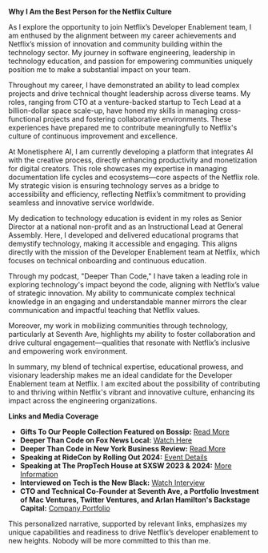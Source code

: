 **Why I Am the Best Person for the Netflix Culture**

As I explore the opportunity to join Netflix’s Developer Enablement team, I am enthused by the alignment between my career achievements and Netflix’s mission of innovation and community building within the technology sector. My journey in software engineering, leadership in technology education, and passion for empowering communities uniquely position me to make a substantial impact on your team.

Throughout my career, I have demonstrated an ability to lead complex projects and drive technical thought leadership across diverse teams. My roles, ranging from CTO at a venture-backed startup to Tech Lead at a billion-dollar space scale-up, have honed my skills in managing cross-functional projects and fostering collaborative environments. These experiences have prepared me to contribute meaningfully to Netflix's culture of continuous improvement and excellence.

At Monetisphere AI, I am currently developing a platform that integrates AI with the creative process, directly enhancing productivity and monetization for digital creators. This role showcases my expertise in managing documentation life cycles and ecosystems—core aspects of the Netflix role. My strategic vision is ensuring technology serves as a bridge to accessibility and efficiency, reflecting Netflix’s commitment to providing seamless and innovative service worldwide.

My dedication to technology education is evident in my roles as Senior Director at a national non-profit and as an Instructional Lead at General Assembly. Here, I developed and delivered educational programs that demystify technology, making it accessible and engaging. This aligns directly with the mission of the Developer Enablement team at Netflix, which focuses on technical onboarding and continuous education.

Through my podcast, "Deeper Than Code," I have taken a leading role in exploring technology's impact beyond the code, aligning with Netflix’s value of strategic innovation. My ability to communicate complex technical knowledge in an engaging and understandable manner mirrors the clear communication and impactful teaching that Netflix values.

Moreover, my work in mobilizing communities through technology, particularly at Seventh Ave, highlights my ability to foster collaboration and drive cultural engagement—qualities that resonate with Netflix’s inclusive and empowering work environment.

In summary, my blend of technical expertise, educational prowess, and visionary leadership makes me an ideal candidate for the Developer Enablement team at Netflix. I am excited about the possibility of contributing to and thriving within Netflix's vibrant and innovative culture, enhancing its impact across the engineering organizations.

**Links and Media Coverage**

- **Gifts To Our People Collection Featured on Bossip:** [Read More](https://bossip.com/2126945/gifts-to-our-people-nft-brylan-donaldson/)
- **Deeper Than Code on Fox News Local:** [Watch Here](https://fox2now.com/business/press-releases/ein-presswire/653952166/exploratory-podcast-deeper-than-code-seeks-to-demystify-technologys-broader-impacts-on-society-and-daily-lives/)
- **Deeper Than Code in New York Business Review:** [Read More](https://newyorkbusinessnow.com/unveiling-the-human-element-in-tech-deeper-than-code-with-arthur-bernier-jr/)
- **Speaking at RideCon by Rolling Out 2024:** [Event Details](https://rollingout.com/ride/)
- **Speaking at The PropTech House at SXSW 2023 & 2024:** [More Information](https://www.theproptechhouse.com/)
- **Interviewed on Tech is the New Black:** [Watch Interview](https://youtu.be/kTL6gU5AYh8)
- **CTO and Technical Co-Founder at Seventh Ave, a Portfolio Investment of Mac Ventures, Twitter Ventures, and Arlan Hamilton's Backstage Capital:** [Company Portfolio](https://macventurecapital.com/portfolio/seventh-ave/)

This personalized narrative, supported by relevant links, emphasizes my unique capabilities and readiness to drive Netflix’s developer enablement to new heights. Nobody will be more committed to this than me.
